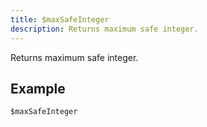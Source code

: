 ```yaml
---
title: $maxSafeInteger
description: Returns maximum safe integer.
---
```


Returns maximum safe integer.
## Example
```
$maxSafeInteger
```